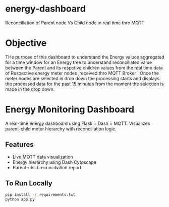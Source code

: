 # energy-dashboard
Reconciliation of Parent node Vs Child node in real time thro MQTT
# Objective
THe purpose of this dashboard to understand the Energy values aggregated for a time window for an Energy tree to understand reconciliated value between the Parent and its respctive children values from the real time data of Respective energy meter nodes ,received thro MQTT Broker .
Once the meter nodes are selected in drop down the processing starts and displays the processed data for the past 15 minutes from the moment the selection is made in the drop down.

# Energy Monitoring Dashboard

A real-time energy dashboard using Flask + Dash + MQTT. Visualizes parent-child meter hierarchy with reconciliation logic.

## Features
- Live MQTT data visualization
- Energy hierarchy using Dash Cytoscape
- Parent-child reconciliation report

## To Run Locally
```bash
pip install -r requirements.txt
python app.py
